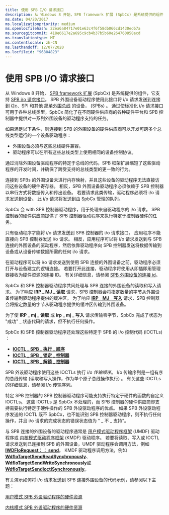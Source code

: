 ```yaml
---
title: 使用 SPB I/O 请求接口
description: 从 Windows 8 开始，SPB framework 扩展 (SpbCx) 是系统提供的组件，它支持 SPB i/o 请求接口。
ms.date: 04/20/2017
ms.localizationpriority: medium
ms.openlocfilehash: 22ea6a84717e01e63c4f6f58db066cd1430ed67a
ms.sourcegitcommit: 418e6617e2a695c9cb4b37b5b60e264760858acd
ms.translationtype: MT
ms.contentlocale: zh-CN
ms.lasthandoff: 12/07/2020
ms.locfileid: "96804823"
---
```

# <a name="using-the-spb-io-request-interface"></a>使用 SPB I/O 请求接口

从 Windows 8 开始， [SPB framework 扩展](./spb-framework-extension.md) (SpbCx) 是系统提供的组件，它支持 [SPB i/o 请求接口](/previous-versions/hh698224(v=vs.85))。 SPB 外围设备驱动程序使用此接口将 i/o 请求发送到连接到 i2c、SPI 和其他 [简单外围总线](/previous-versions/hh450903(v=vs.85)) 的设备， (SPBs) 。 通过使标准化 i/o 请求接口可用于各种总线类型，SpbCx 简化了在不同硬件供应商的各种硬件平台和 SPB 控制器中提供对一系列外围设备的驱动程序支持的任务。

如果满足以下条件，则连接到 SPB 的外围设备的硬件供应商可以开发可跨多个总线类型运行的一个设备驱动程序：

- 外围设备必须与这些总线硬件兼容。
- 驱动程序可以在所有这些总线类型上使用相同的设备控制协议。

通过消除外围设备驱动程序的特定于总线的代码，SPB 框架扩展缩短了这些驱动程序的开发时间，并确保了跨受支持的总线类型的更一致的行为。

连接到 SPBs 的外围设备未进行内存映射，并且这些设备的驱动程序无法直接访问这些设备的硬件寄存器。 相反，SPB 外围设备驱动程序必须依赖于 SPB 控制器以串行方式将数据传入和传出设备。 若要请求此类传输，驱动程序必须将 i/o 请求发送到设备。 此 i/o 请求将发送到由 SpbCx 管理的队列。

SpbCx 会 with SPB 控制器驱动程序，用于处理来自驱动程序的 i/o 请求。 SPB 控制器的硬件供应商提供了 SPB 控制器驱动程序来执行特定于控制器硬件的任务。

只有驱动程序才能将 i/o 请求发送到 SPB 控制器的 i/o 请求接口。 应用程序不能直接向 SPB 控制器发送 i/o 请求。 相反，应用程序可以将 i/o 请求发送到与 SPB 连接的外围设备的驱动程序，然后依靠驱动程序向 SPB 控制器发送将数据传输到设备或从设备传输数据所需的任何 i/o 请求。

在驱动程序可以将 i/o 请求发送到使用 SPB 连接的外围设备之前，驱动程序必须打开与设备建立的逻辑连接。 若要打开此连接，驱动程序将使用从即插即用管理器接收为硬件资源的连接 ID。 有关详细信息，请参阅 [SPB 外围设备的连接 id](./connection-ids-for-spb-connected-peripheral-devices.md)。

SpbCx 和 SPB 控制器驱动程序共同处理与 SPB 连接的外围设备的读取和写入请求。 为了响应 [**IRP \_ MJ \_ 读取**](/previous-versions/ff546883(v=vs.85)) 请求，SPB 控制器会将指定数量的字节从外围设备传输到驱动程序提供的缓冲区。 为了响应 [**IRP \_ MJ \_ 写入**](/previous-versions//ff546904(v=vs.85)) 请求，SPB 控制器会将指定数量的字节从驱动程序提供的缓冲区传输到外围设备。

为了使 **IRP \_ mj \_ 读取** 或 **irp \_ mj \_ 写入** 请求传输零字节，SpbCx 完成了状态为 "成功" \_ 状态代码的请求，但不执行任何操作。

SpbCx 和 SPB 控制器驱动程序还处理这些特定于 SPB 的 i/o 控制代码 (IOCTLs) ：

- [**IOCTL \_ SPB \_ 执行 \_ 顺序**](./spb-ioctls.md#ioctl_spb_execute_sequence)
- [**IOCTL \_ SPB \_ 锁定 \_ 控制器**](./spb-ioctls.md#ioctl_spb_lock_controller-control-code)
- [**IOCTL \_ SPB \_ 解锁 \_ 控制器**](./spb-ioctls.md#ioctl_spb_unlock_controller-control-code)

SPB 外设驱动程序使用这些 IOCTLs 执行 *i/o 传输顺序*。 I/o 传输序列是一组有序的总线传输 (读取和写入操作，作为单个原子总线操作执行) 。 有关这些 IOCTLs 的详细信息，请参阅 [I/o 传输序列](./i-o-transfer-sequences.md)。

特定 SPB 控制器的 SPB 控制器驱动程序可能支持执行特定于硬件的函数的自定义 IOCTLs。 这些 IOCTLs 是 SpbCx 不处理的，而 SPB 控制器的硬件供应商却支持需要执行特定于硬件操作的 SPB 外设驱动程序的优点。 如果 SPB 外设驱动程序发送的 IOCTL 既不 SpbCx，也不能识别 SPB 控制器驱动程序，则不执行任何操作，并且 i/o 请求的完成状态的错误状态值为 " \_ 不 \_ 支持"。

与 SPB 连接的外围设备的驱动程序通常是 [用户模式驱动程序框架](../wdf/overview-of-the-umdf.md) (UMDF) 驱动程序或 [内核模式驱动程序框架](../wdf/index.md) (KMDF) 驱动程序。 若要将读取、写入或 IOCTL 请求发送到已连接到 SPB 的外围设备，UMDF 驱动程序会调用方法，例如 [**IWDFIoRequest：： send**](/windows-hardware/drivers/ddi/wudfddi/nf-wudfddi-iwdfiorequest-send)。 KMDF 驱动程序调用方法，例如 [**WdfIoTargetSendReadSynchronously**](/windows-hardware/drivers/ddi/wdfiotarget/nf-wdfiotarget-wdfiotargetsendreadsynchronously)、 [**WdfIoTargetSendWriteSynchronously**](/windows-hardware/drivers/ddi/wdfiotarget/nf-wdfiotarget-wdfiotargetsendwritesynchronously)或 [**WdfIoTargetSendIoctlSynchronously**](/windows-hardware/drivers/ddi/wdfiotarget/nf-wdfiotarget-wdfiotargetsendioctlsynchronously)。

有关演示如何将 i/o 请求发送到 SPB 连接外围设备的代码示例，请参阅以下主题：

[用户模式 SPB 外设驱动程序的硬件资源](./hardware-resources-for-user-mode-spb-peripheral-drivers.md)

[内核模式 SPB 外设驱动程序的硬件资源](./hardware-resources-for-kernel-mode-spb-peripheral-drivers.md)
